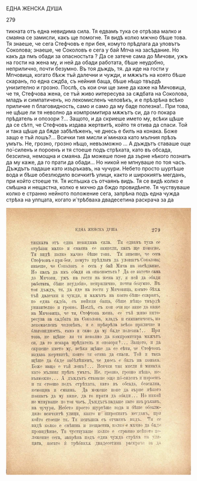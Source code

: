 ﻿ЕДНА ЖЕНСКА ДУША

279

тикната отъ една невидима сила. Тя едвамъ тука се отрѣзва малко и смаяна се замисли, какъ ще помогне. Тя видѣ колко мжчно бѣше това. Тя знаеше, че сега Стефчовъ е при бея, комуто прѣдлага да уловътъ Соколова; знаеше, че Соколовъ е сега у бай Мпча на засѣдание. Но какъ да пмъ обади за опасностьта ? Да се затече сама до Мичови, ужъ на гости на жена му, и ней да обади работата, бѣше неудобно, неприлично, почти безумно. Въ тоя дъждъ, тя. да иде на гости у Мпчовица, когато бѣхж тъй далечни и чужди, и мѫжътъ на която бѣше скаранъ, по една сждба, съ нейния баща, бѣше нѣщо твърдѣ унизително и грозно. Послѣ, съ кои очи ще зине да каже на Мичовица, че тя, Стефчова жена, се тъй живо иитересува за сѫдбата на Соколова, младъ и симпатиченъ, но лекомисленъ человѣкъ, и е прѣзрѣна всѣко приличие п благовидность, само и само да му баде полезна!.. При това, не щѣше ли тя неволно да компромитира мѫжътъ си, да го покара прѣдатель и опозори ?... Защото, и да скриеше името му, всѣки щѣше да се сѣтп, че Стефчовъ издава жертвитѣ, който тя отива да спаси. Той и така щѣше да бѫде забѣлѣженъ, че днесь е билъ на конака. Боже защо е тъй лошъ?... Всички тия мисли и́ минаха като мълния прѣзъ умътъ. Не, грозно, грозно нѣщо, невъзможно ... А дъждътъ ставаше още по́-силенъ и пороенъ и тя стоеше подъ стрѣхата, като въ обсада, безсилна, немощна и смаяна. Да можеше поне да зърне нѣкого познатъ да му каже, да го прати да обади... Но никой не мпнуваше по тоя часъ. Дъждътъ падаше като изъръкавъ, на чучури. Небето просто шуртѣше вода и бѣше обезлюдило всичкитѣ улици, както и широкиятъ мегданъ, при който стоеше тя. Тя испъшка съ отчаянъ видъ. Тя се видѣ колко е смѣшна и нещастна, колко е мхчно да бждо провидѣнпе. Тя чуствуваше колко е странно нейното положение сега, запрѣна подъ една чужда стрѣха на улпцата, когато и́ трѣбваха двадесетина раскрача за да

![original](../images/316.jpg)

